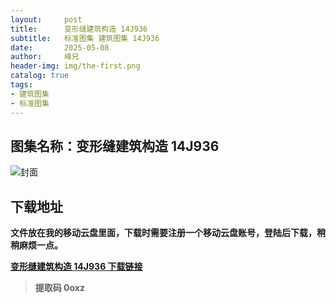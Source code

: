 ```yaml
---
layout:     post
title:      变形缝建筑构造 14J936
subtitle:   标准图集 建筑图集 14J936
date:       2025-05-08
author:     峰兄
header-img: img/the-first.png
catalog: true
tags:
- 建筑图集
- 标准图集
---
```

## 图集名称：变形缝建筑构造 14J936
![封面](https://pic1.imgdb.cn/item/681c080b58cb8da5c8e402d7.jpg)

## 下载地址 ##
**文件放在我的移动云盘里面，下载时需要注册一个移动云盘账号，登陆后下载，稍稍麻烦一点。**  
  
[**变形缝建筑构造 14J936 下载链接**](https://caiyun.139.com/m/i?2nc6oHtzmVc0u)

> **提取码 0oxz**


